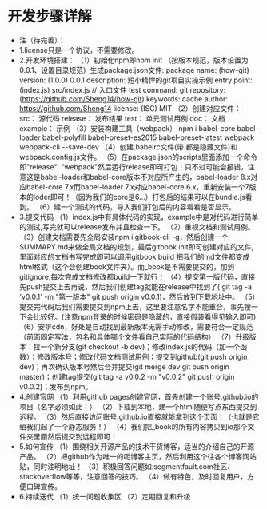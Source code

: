 # 开发步骤详解
- 注（待完善）：
- 1.license只是一个协议，不需要修改。
- 2.开发环境搭建：
    （1）初始化npm即npm init （按版本规范，版本设置为0.0.1、设置目录规范）生成package.json文件:
        package name: (how-git)
        version: (1.0.0) 0.0.1
        description: 短小精悍的git项目实操示例
        entry point: (index.js) src/index.js   // 入口文件
        test command:
        git repository: (https://github.com/Sheng14/how-git)
        keywords: cache
        author: https://github.com/Sheng14
        license: (ISC) MIT
    （2）创建对应文件：
        src： 源代码
        release： 发布结果
        test： 单元测试用例
        doc： 文档
        example： 示例
    （3）安装构建工具（webpack）
    npm i babel-core babel-loader babel-polyfill babel-preset-es2015 babel-preset-latest webpack webpack-cli --save-dev
    （4）创建.babelrc文件(带.都是隐藏文件)和webpack.config.js文件。
    （5）在package.json的scripts里面添加一个命令即"release": "webpack"然后运行release即可打包！只不过可能会报错，注意这是babel-loader和babel-core版本不对应所产生的，babel-loader 8.x对应babel-core 7.x而babel-loader 7.x对应babel-core 6.x，重新安装一个7版本的loder即可！（因为我们的core是6...）打包后的结果可以在bundle.js看到。
    （6）建一个测试的代码，导入我们打包后的内容看看是否显示。
- 3.提交代码
    （1）index.js中有具体代码的实现，example中是对代码进行简单的测试,写完就可以release发布并且检查一下。
    （2）重视文档和测试用例。
    （3）创建文档需要先全局安装npm i gitbook-cli -g，然后创建一个SUMMARY.md来做全局文档的规划，最后gitbook init即可创建对应的文件,里面对应的文档书写完成即可以调用gitbook build 把我们的md文件都变成html格式（这个会创建book文件夹）。而_book是不需要提交的，加到gitignore,每次完成文档修改都build一下就行！
    （4）提交第一版代码，直接先push提交上去再说，然后我们创建tag就能在release中找到了( git tag -a 'v0.0.1' -m "第一版本"   git push origin v0.0.1)，然后放到下载地址中。
    （5）提交完代码后我们需要提交到npm上去，这里要注意名字不能重合，事先搜一下会比较好。(注意npm登录的时候密码是隐藏的，直接假装看得见输入即可)
    （6）安排cdn，好处是自动找到最新版本无需手动修改，需要符合一定规范（前面固定写法，包名和具体哪个文件看自己实际的代码结构）
    （7）升级版本：拉一个新分支(git checkout -b dev)；修改index.js的代码（加一个函数）；修改版本号；修改代码文档测试用例；提交到github(git push origin dev)；再次确认版本号然后合并提交(git merge dev git push origin master)；创建tag提交(git tag -a v0.0.2 -m "v0.0.2" git push origin v0.0.2)；发布到npm。
- 4.创建官网
    （1）利用github pages创建官网，首先创建一个账号.github.io的项目（名字必须如此！）
    （2）下载到本地，建一个html随便写点东西提交到远程。
    （3）然后直接访问账号.github.io直接就能拿到这个页面！（也就是它给我们起了一个静态服务！）
    （4）我们把_book的所有内容拷贝到io那个文件夹里面然后提交到远程即可！
- 5.如何宣传
    （1）围绕相关开源产品的技术干货博客，适当的介绍自己的开源产品。
    （2）把github作为唯一的呃博客主页，然后利用这个往各个博客网站贴，同时注明地址！
    （3）积极回答问题如:segmentfault.com社区、stackoverflow等等，注意回答的技巧。
    （4）做有特色，及时回复用户，方便口碑宣传。
- 6.持续迭代
    （1）统一问题收集区
    （2）定期回复和升级